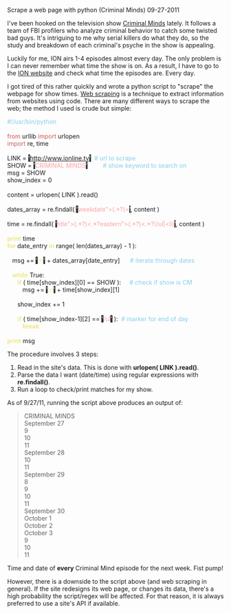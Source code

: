 Scrape a web page with python (Criminal Minds)
09-27-2011    

I've been hooked on the television show [Criminal Minds][1] lately. It follows a team of FBI profilers who analyze criminal behavior to catch some twisted bad guys. It's intriguing to me why serial killers do what they do, so the study and breakdown of each criminal's psyche in the show is appealing.

Luckily for me, ION airs 1-4 episodes almost every day. The only problem is I can never remember what time the show is on. As a result, I have to go to the [ION website][2] and check what time the episodes are. Every day.

I got tired of this rather quickly and wrote a python script to "scrape" the webpage for show times. [Web scraping][3] is a technique to extract information from websites using code. There are many different ways to scrape the web; the method I used is crude but simple:

<div id="code">
<font color="#87ceeb">#!/usr/bin/python</font><br>
<br>
<font color="#cd5c5c">from</font>&nbsp;urllib <font color="#cd5c5c">import</font>&nbsp;urlopen<br>
<font color="#cd5c5c">import</font>&nbsp;re, time<br>
<br>
LINK = <span style="background-color: #333333"><font color="#ffffff">'</font></span><font color="#ffa0a0"><a href="http://www.ionline.tv">http://www.ionline.tv</a></font><span style="background-color: #333333"><font color="#ffffff">'</font></span>&nbsp;&nbsp;<font color="#87ceeb"># url to scrape</font><br>
SHOW = <span style="background-color: #333333"><font color="#ffffff">'</font></span><font color="#ffa0a0">CRIMINAL MINDS</font><span style="background-color: #333333"><font color="#ffffff">'</font></span>&nbsp;&nbsp;&nbsp;&nbsp;&nbsp;&nbsp;&nbsp;&nbsp; <font color="#87ceeb"># show keyword to search on</font><br>
msg = SHOW<br>
show_index = 0<br>
<br>
content = urlopen( LINK ).read()<br>
<br>
dates_array = re.findall( <span style="background-color: #333333"><font color="#ffffff">'</font></span><font color="#ffa0a0">weekdate&quot;&gt;(.*?)&lt;</font><span style="background-color: #333333"><font color="#ffffff">'</font></span>, content )<br>
<br>
time = re.findall( <span style="background-color: #333333"><font color="#ffffff">'</font></span><font color="#ffa0a0">title&quot;&gt;(.*?)&lt;.*?eastern&quot;&gt;(.*?)&lt;.*?(/ul|&lt;li)</font><span style="background-color: #333333"><font color="#ffffff">'</font></span>, content )<br>
<br>
<font color="#f0e68c"><b>print</b></font>&nbsp;time<br>
<font color="#f0e68c"><b>for</b></font>&nbsp;date_entry <font color="#f0e68c"><b>in</b></font>&nbsp;range( len(dates_array) - 1 ):<br>
<br>
&nbsp;&nbsp; msg += <span style="background-color: #333333"><font color="#ffffff">'</font></span><font color="#ffdead">\n</font><span style="background-color: #333333"><font color="#ffffff">'</font></span>&nbsp;+ dates_array[date_entry]&nbsp;&nbsp;&nbsp;&nbsp;&nbsp;&nbsp;<font color="#87ceeb"># iterate through dates</font><br>
<br>
&nbsp;&nbsp; <font color="#f0e68c"><b>while</b></font>&nbsp;True:&nbsp;&nbsp;&nbsp;&nbsp;&nbsp;&nbsp;&nbsp;&nbsp;&nbsp;&nbsp;&nbsp;&nbsp;&nbsp;&nbsp;&nbsp;&nbsp;&nbsp;&nbsp;&nbsp;&nbsp;&nbsp;&nbsp;&nbsp;&nbsp; <br>
&nbsp;&nbsp;&nbsp;&nbsp;&nbsp;&nbsp;<font color="#f0e68c"><b>if</b></font>&nbsp;( time[show_index][0] == SHOW ):&nbsp;&nbsp;&nbsp;&nbsp; <font color="#87ceeb"># check if show is CM</font><br>
&nbsp;&nbsp;&nbsp;&nbsp;&nbsp;&nbsp;&nbsp;&nbsp; msg += <span style="background-color: #333333"><font color="#ffffff">'</font></span><font color="#ffdead">\n</font><span style="background-color: #333333"><font color="#ffffff">'</font></span>&nbsp;+ time[show_index][1]<br>
<br>
&nbsp;&nbsp;&nbsp;&nbsp;&nbsp;&nbsp;show_index += 1<br>
<br>
&nbsp;&nbsp;&nbsp;&nbsp;&nbsp;&nbsp;<font color="#f0e68c"><b>if</b></font>&nbsp;( time[show_index-1][2] == <span style="background-color: #333333"><font color="#ffffff">'</font></span><font color="#ffa0a0">/ul</font><span style="background-color: #333333"><font color="#ffffff">'</font></span>&nbsp;):&nbsp;&nbsp;<font color="#87ceeb"># marker for end of day</font><br>
&nbsp;&nbsp;&nbsp;&nbsp;&nbsp;&nbsp;&nbsp;&nbsp; <font color="#f0e68c"><b>break</b></font><br>
<br>
<font color="#f0e68c"><b>print</b></font>&nbsp;msg<br>
</div>

The procedure involves 3 steps: 

1. Read in the site's data. This is done with **urlopen( LINK ).read()**.
2. Parse the data I want (date/time) using regular expressions with **re.findall()**.
3. Run a loop to check/print matches for my show.

As of 9/27/11, running the script above produces an output of:

<blockquote>
CRIMINAL MINDS<br />
September 27<br />
9<br />
10<br />
11<br />
September 28<br />
10<br />
11<br />
September 29<br />
8<br />
9<br />
10<br />
11<br />
September 30<br />
October 1<br />
October 2<br />
October 3<br />
9<br />
10<br />
11
</blockquote>

Time and date of **every** Criminal Mind episode for the next week. Fist pump!

However, there is a downside to the script above (and web scraping in general). If the site redesigns its web page, or changes its data, there's a high probability the script/regex will be affected. For that reason, it is always preferred to use a site's API if available.

[1]: http://en.wikipedia.org/wiki/Criminal_Minds
[2]: http://www.iontelevision.com/
[3]: http://en.wikipedia.org/wiki/Web_scraping
